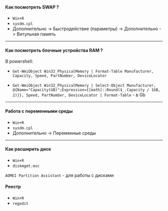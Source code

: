 
#### Как посмотреть SWAP ? 

- `Win+R`
- `sysdm.cpl`
- Дополнительно -> Быстродействие (параметры) -> Дополнительно -> Витульная память 

---

#### Как посмотреть блочные устройства RAM ? 

В powershell: 

- `Get-WmiObject Win32_PhysicalMemory | Format-Table Manufacturer, Capacity, Speed, PartNumber, DeviceLocator`   

- `Get-WmiObject Win32_PhysicalMemory | Select-Object Manufacturer, @{Name="Capacity(GB)";Expression={[math]::Round($_.Capacity / 1GB, 2)}}, Speed, PartNumber, DeviceLocator | Format-Table` - в Gb

---

#### Работа с переменными среды

- `Win+R`
- `sysdm.cpl`
- Дополнительно -> Переменные среды     


---

#### Как расширить диск

- `Win+R`
- `diskmgmt.msc`

`AOMEI Partition Assistant` - для работы с дисками

#### Реестр 

- `Win+R`
- `regedit` 